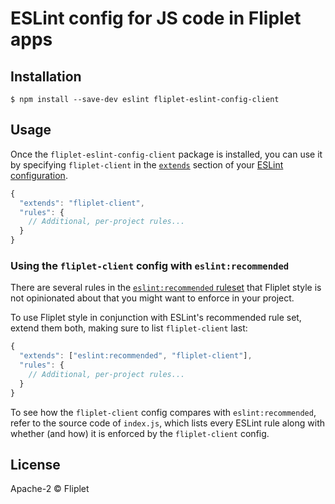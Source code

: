 # ESLint config for JS code in Fliplet apps


## Installation

```
$ npm install --save-dev eslint fliplet-eslint-config-client
```


## Usage

Once the `fliplet-eslint-config-client` package is installed, you can use it by specifying `fliplet-client` in the [`extends`](http://eslint.org/docs/user-guide/configuring#extending-configuration-files) section of your [ESLint configuration](http://eslint.org/docs/user-guide/configuring).

```js
{
  "extends": "fliplet-client",
  "rules": {
    // Additional, per-project rules...
  }
}
```

### Using the `fliplet-client` config with `eslint:recommended`

There are several rules in the [`eslint:recommended` ruleset](http://eslint.org/docs/rules/) that Fliplet style is not opinionated about that you might want to enforce in your project.

To use Fliplet style in conjunction with ESLint's recommended rule set, extend them both, making sure to list `fliplet-client` last:

```js
{
  "extends": ["eslint:recommended", "fliplet-client"],
  "rules": {
    // Additional, per-project rules...
  }
}
```

To see how the `fliplet-client` config compares with `eslint:recommended`, refer to the source code of `index.js`, which lists every ESLint rule along with whether (and how) it is enforced by the `fliplet-client` config.


## License

Apache-2 © Fliplet